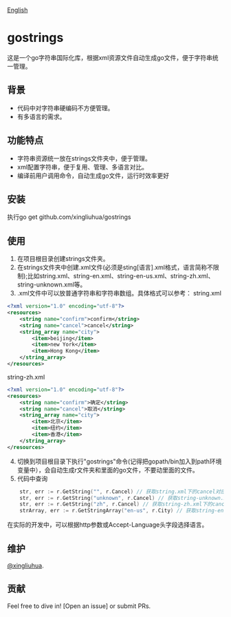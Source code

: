 [English](https://github.com/xingliuhua/gostrings/blob/master/README.md)
# gostrings

这是一个go字符串国际化库，根据xml资源文件自动生成go文件，便于字符串统一管理。

## 背景
* 代码中对字符串硬编码不方便管理。
* 有多语言的需求。
## 功能特点
* 字符串资源统一放在strings文件夹中，便于管理。
* xml配置字符串，便于复用、管理、多语言对比。
* 编译前用户调用命令，自动生成go文件，运行时效率更好


## 安装
执行go get github.com/xingliuhua/gostrings

## 使用
1. 在项目根目录创建strings文件夹。
2. 在strings文件夹中创建.xml文件(必须是sting[语言].xml格式，语言简称不限制);比如string.xml、string-en.xml、string-en-us.xml、string-zh.xml、string-unknown.xml等。
3. .xml文件中可以放普通字符串和字符串数组。具体格式可以参考：
string.xml
```xml
<?xml version="1.0" encoding="utf-8"?>
<resources>
    <string name="confirm">confirm</string>
    <string name="cancel">cancel</string>
    <string_array name="city">
        <item>beijing</item>
        <item>new York</item>
        <item>Hong Kong</item>
    </string_array>
</resources>
```
string-zh.xml
```xml
<?xml version="1.0" encoding="utf-8"?>
<resources>
    <string name="confirm">确定</string>
    <string name="cancel">取消</string>
    <string_array name="city">
        <item>北京</item>
        <item>纽约</item>
        <item>香港</item>
    </string_array>
</resources>
```
4. 切换到项目根目录下执行"gostrings"命令(记得把gopath/bin加入到path环境变量中），会自动生成r文件夹和里面的go文件，不要动里面的文件。
5. 代码中查询
```go
	str, err := r.GetString("", r.Cancel) // 获取string.xml下的cancel对应的字符串
	str, err := r.GetString("unknown", r.Cancel) // 获取string-unknown.xml下的cancel对应的字符串
	str, err := r.GetString("zh", r.Cancel) // 获取string-zh.xml下的cancel对应的字符串
	strArray, err := r.GetStringArray("en-us", r.City) // 获取string-en-us.xml下的city对应的字符串切片
```
在实际的开发中，可以根据http参数或Accept-Language头字段选择语言。
## 维护

[@xingliuhua](https://github.com/xingliuhua).

## 贡献

Feel free to dive in! [Open an issue] or submit PRs.
